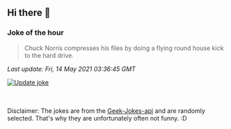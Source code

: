 ## Hi there 👋

### Joke of the hour
<!-- joke -->
>Chuck Norris compresses his files by doing a flying round house kick to the hard drive.
<!-- /joke -->

*Last update: Fri, 14 May 2021 03:36:45 GMT*

[![Update joke](https://github.com/nclskfm/nclskfm/actions/workflows/joke.yml/badge.svg)](https://github.com/nclskfm/nclskfm/actions/workflows/joke.yml)

<br><br>
Disclaimer: The jokes are from the [Geek-Jokes-api](https://github.com/sameerkumar18/geek-joke-api) and are randomly selected. That's why they are unfortunately often not funny. :D
